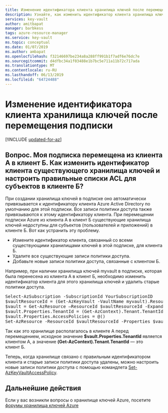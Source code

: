 ```yaml
---
title: Изменение идентификатора клиента хранилища ключей после перемещения подписки — Azure Key Vault | Документация Майкрософт
description: Узнайте, как изменить идентификатор клиента хранилища ключей после перемещения подписки в другой клиент.
services: key-vault
author: amitbapat
manager: barbkess
tags: azure-resource-manager
ms.service: key-vault
ms.topic: conceptual
ms.date: 01/07/2019
ms.author: ambapat
ms.openlocfilehash: f32146697be234a8a288ff991b1f7adf6e76dc7e
ms.sourcegitcommit: d4dfbc34a1f03488e1b7bc5e711a11b72c717ada
ms.translationtype: MT
ms.contentlocale: ru-RU
ms.lasthandoff: 06/13/2019
ms.locfileid: "64724488"
---
```

# <a name="change-a-key-vault-tenant-id-after-a-subscription-move"></a>Изменение идентификатора клиента хранилища ключей после перемещения подписки

[!INCLUDE [updated-for-az](../../includes/updated-for-az.md)]

## <a name="q-my-subscription-was-moved-from-tenant-a-to-tenant-b-how-do-i-change-the-tenant-id-for-my-existing-key-vault-and-set-correct-acls-for-principals-in-tenant-b"></a>Вопрос. Моя подписка перемещена из клиента А в клиент Б. Как изменить идентификатор клиента существующего хранилища ключей и настроить правильные списки ACL для субъектов в клиенте Б?

При создании хранилища ключей в подписке оно автоматически привязывается к идентификатору клиента Azure Active Directory по умолчанию для этой подписки. Все записи политики доступа также привязываются к этому идентификатору клиента. При перемещении подписки Azure из клиента A в клиент Б существующие хранилища ключей недоступны для субъектов (пользователей и приложений) в клиенте Б. Вот как устранить эту проблему.

* Измените идентификатор клиента, связанный со всеми существующими хранилищами ключей в этой подписке, для клиента Б.
* Удалите все существующие записи политики доступа.
* Добавьте новые записи политики доступа, связанные с клиентом Б.

Например, при наличии хранилища ключей myvault в подписке, которая была перенесена из клиента A в клиент Б, необходимо изменить идентификатор клиента для этого хранилища ключей и удалить старые политики доступа.

<pre>
Select-AzSubscription -SubscriptionId YourSubscriptionID
$vaultResourceId = (Get-AzKeyVault -VaultName myvault).ResourceId
$vault = Get-AzResource –ResourceId $vaultResourceId -ExpandProperties
$vault.Properties.TenantId = (Get-AzContext).Tenant.TenantId
$vault.Properties.AccessPolicies = @()
Set-AzResource -ResourceId $vaultResourceId -Properties $vault.Properties
</pre>

Так как это хранилище располагалось в клиенте A перед перемещением, исходное значение **$vault.Properties.TenantId** является клиентом А, а значение **(Get-AzContext).Tenant.TenantId** — это клиент Б.

Теперь, когда хранилище связано с правильным идентификатором клиента и старые записи политики доступа удалены, можно настроить новые записи политики доступа с помощью командлета [Set-AzKeyVaultAccessPolicy](https://docs.microsoft.com/powershell/module/az.keyvault/Set-azKeyVaultAccessPolicy).

## <a name="next-steps"></a>Дальнейшие действия

Если у вас возникли вопросы о хранилище ключей Azure, посетите [форумы хранилища ключей Azure](https://social.msdn.microsoft.com/forums/azure/home?forum=AzureKeyVault)
